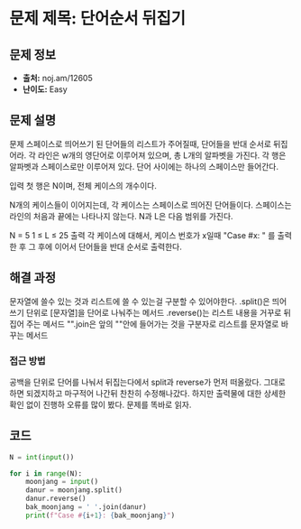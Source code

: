 # 문제 제목: 단어순서 뒤집기

## 문제 정보

- **출처:** noj.am/12605
- **난이도:** Easy

## 문제 설명

문제
스페이스로 띄어쓰기 된 단어들의 리스트가 주어질때, 단어들을 반대 순서로 뒤집어라. 각 라인은 w개의 영단어로 이루어져 있으며, 총 L개의 알파벳을 가진다. 각 행은 알파벳과 스페이스로만 이루어져 있다. 단어 사이에는 하나의 스페이스만 들어간다.

입력
첫 행은 N이며, 전체 케이스의 개수이다.

N개의 케이스들이 이어지는데, 각 케이스는 스페이스로 띄어진 단어들이다. 스페이스는 라인의 처음과 끝에는 나타나지 않는다. N과 L은 다음 범위를 가진다.

N = 5
1 ≤ L ≤ 25
출력
각 케이스에 대해서, 케이스 번호가 x일때  "Case #x: " 를 출력한 후 그 후에 이어서 단어들을 반대 순서로 출력한다.

## 해결 과정

문자열에 쓸수 있는 것과 리스트에 쓸 수 있는걸 구분할 수 있어야한다.
.split()은 띄어쓰기 단위로 [문자열]을 단어로 나눠주는 메서드
.reverse()는 리스트 내용을 거꾸로 뒤집어 주는 메서드
"".join은 앞의 ""안에 들어가는 것을 구분자로 리스트를 문자열로 바꾸는 메서드

### 접근 방법

공백을 단위로 단어를 나눠서 뒤집는다에서 split과 reverse가 먼저 떠올랐다.
그대로 하면 되겠지하고 마구적어 나간뒤 찬찬히 수정해나갔다.
하지만 출력물에 대한 상세한 확인 없이 진행하 오류를 많이 봤다. 문제를 똑바로 읽자.

## 코드

```python
N = int(input())

for i in range(N):
    moonjang = input()
    danur = moonjang.split()
    danur.reverse()
    bak_moonjang = ' '.join(danur)
    print(f"Case #{i+1}: {bak_moonjang}")
```
